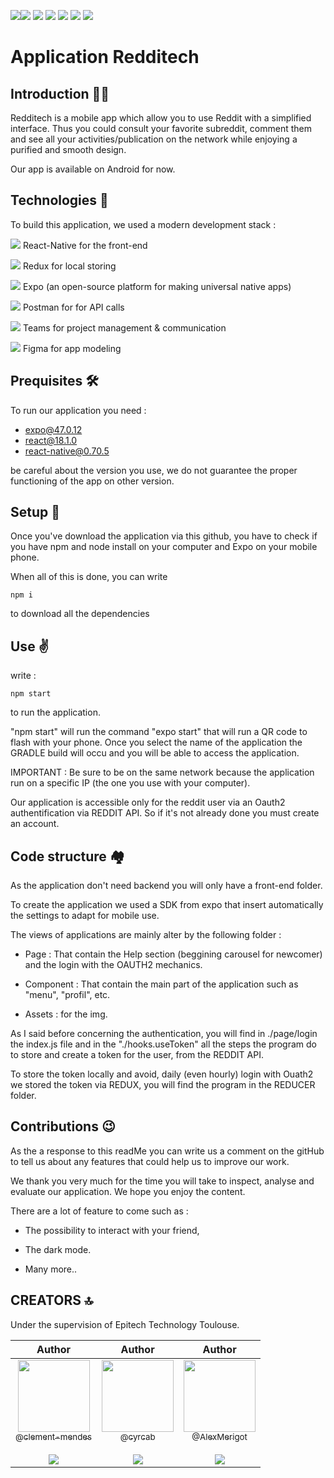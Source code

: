 <img src="https://img.shields.io/badge/Reddit-FF4500?style=for-the-badge&logo=reddit&logoColor=white" /><img src="https://img.shields.io/badge/React_Native-20232A?style=for-the-badge&logo=react&logoColor=61DAFB" />
<img src="https://img.shields.io/badge/Redux-593D88?style=for-the-badge&logo=redux&logoColor=white" />
<img src="https://img.shields.io/badge/Expo-1B1F23?style=for-the-badge&logo=expo&logoColor=white" />
<img src="https://img.shields.io/badge/Postman-FF6C37?style=for-the-badge&logo=Postman&logoColor=white" />
<img src="https://img.shields.io/badge/Microsoft_Teams-6264A7?style=for-the-badge&logo=microsoft-teams&logoColor=white" />
<img src="https://img.shields.io/badge/Figma-F24E1E?style=for-the-badge&logo=figma&logoColor=white" />

# Application Redditech

## Introduction 🧑‍💻

Redditech is a mobile app which allow you to use Reddit with a simplified interface. Thus you could consult your favorite subreddit, comment them and see all your activities/publication on the network while enjoying a purified and smooth design.

Our app is available on Android for now.

## Technologies 🚀

To build this application, we used a modern development stack :

<img src="https://img.shields.io/badge/Reddit-FF4500?style=for-the-badge&logo=reddit&logoColor=white" /> React-Native for the front-end 

<img src="https://img.shields.io/badge/React_Native-20232A?style=for-the-badge&logo=react&logoColor=61DAFB" /> Redux for local storing

<img src="https://img.shields.io/badge/Redux-593D88?style=for-the-badge&logo=redux&logoColor=white" /> Expo (an open-source platform for making universal native apps)

<img src="https://img.shields.io/badge/Postman-FF6C37?style=for-the-badge&logo=Postman&logoColor=white" /> Postman for for API calls

<img src="https://img.shields.io/badge/Microsoft_Teams-6264A7?style=for-the-badge&logo=microsoft-teams&logoColor=white" /> Teams for project management & communication

<img src="https://img.shields.io/badge/Figma-F24E1E?style=for-the-badge&logo=figma&logoColor=white" /> Figma for app modeling

## Prequisites 🛠️

To run our application you need : 
- expo@47.0.12
- react@18.1.0
- react-native@0.70.5

be careful about the version you use, we do not guarantee the proper functioning of the app on other version. 

## Setup 🧾

Once you've download the application via this github, you have to check if you have npm and node install on your computer and Expo on your mobile phone.

When all of this is done, you can write 

```npm i```

to download all the dependencies 

## Use ✌️

write : 

```npm start```  

to run the application. 

"npm start" will run the command "expo start" that will run a QR code to flash with your phone. Once you select the name of the application the GRADLE build will occu and you will be able to access the application.

IMPORTANT : Be sure to be on the same network because the application run on a specific IP (the one you use with your computer).

Our application is accessible only for the reddit user via an Oauth2 authentification via REDDIT API. So if it's not already done you must create an account. 

## Code structure 🏘️

As the application don't need backend you will only have a front-end folder. 

To create the application we used a SDK from expo that insert automatically the settings to adapt for mobile use. 

The views of applications are mainly alter by the following folder :

- Page : That contain the Help section (beggining carousel for newcomer) and the login with the OAUTH2 mechanics.

- Component : That contain the main part of the application such as "menu", "profil", etc.

- Assets : for the img.

As I said before concerning the authentication, you will find in ./page/login the index.js file and in the "./hooks.useToken" all the steps the program do to store and create a token for the user, from the REDDIT API.

To store the token locally and avoid, daily (even hourly) login with Ouath2 we stored the token via REDUX, you will find the program in the REDUCER folder.

## Contributions 😉

As the a response to this readMe you can write us a comment on the gitHub to tell us about any features that could help us to improve our work. 

We thank you very much for the time you will take to inspect, analyse and evaluate our application. We hope you enjoy the content. 

There are a lot of feature to come such as : 

- The possibility to interact with your friend,

- The dark mode.

- Many more..

## CREATORS 🔝

Under the supervision of Epitech Technology Toulouse. 

|                                                                                                                                                    Author                                                                                                                                                     |                                                                                                                                     Author                                                                                                                                      |                                                                                                                                                    Author                                                                                                                                                     |
| :-----------------------------------------------------------------------------------------------------------------------------------------------------------------------------------------------------------------------------------------------------------------------------------------------------------: | :-----------------------------------------------------------------------------------------------------------------------------------------------------------------------------------------------------------------------------------------------------------------------------------: | :-----------------------------------------------------------------------------------------------------------------------------------------------------------------------------------------------------------------------------------------------------------------------------------: |
| [<img src="https://github.com/clement-mendes.png?size=115" width=115><br><sub>@clement-mendes</sub>](https://github.com/clement-mendes) <br><br> [![](https://img.shields.io/badge/GitHub-100000?style=for-the-badge&logo=github&logoColor=white)](https://github.com/clement-mendes) | [<img src="https://github.com/cyrcab.png?size=250" width=115><br><sub>@cyrcab</sub>](https://github.com/cyrcab) <br><br> [![](https://img.shields.io/badge/GitHub-100000?style=for-the-badge&logo=github&logoColor=white)](https://github.com/cyrcab) | [<img src="https://github.com/AlexMerigot.png?size=250" width=115><br><sub>@AlexMerigot</sub>](https://github.com/AlexMerigot) <br><br> [![](https://img.shields.io/badge/GitHub-100000?style=for-the-badge&logo=github&logoColor=white)](https://github.com/AlexMerigot) |

